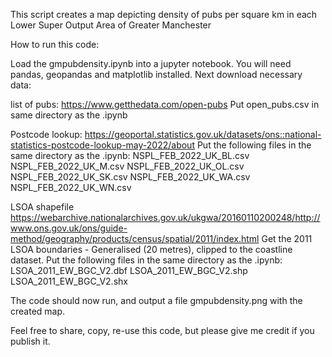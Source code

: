 This script creates a map depicting density of pubs per square km in each Lower Super Output Area of Greater Manchester

How to run this code:

Load the gmpubdensity.ipynb into a jupyter notebook. You will need pandas, geopandas and matplotlib installed. Next download necessary data:

list of pubs:
https://www.getthedata.com/open-pubs
Put open_pubs.csv in same directory as the .ipynb

Postcode lookup:
https://geoportal.statistics.gov.uk/datasets/ons::national-statistics-postcode-lookup-may-2022/about
Put the following files in the same directory as the .ipynb:
NSPL_FEB_2022_UK_BL.csv
NSPL_FEB_2022_UK_M.csv
NSPL_FEB_2022_UK_OL.csv
NSPL_FEB_2022_UK_SK.csv
NSPL_FEB_2022_UK_WA.csv
NSPL_FEB_2022_UK_WN.csv

LSOA shapefile
https://webarchive.nationalarchives.gov.uk/ukgwa/20160110200248/http://www.ons.gov.uk/ons/guide-method/geography/products/census/spatial/2011/index.html
Get the 2011 LSOA boundaries - Generalised (20 metres), clipped to the coastline dataset.
Put the following files in the same directory as the .ipynb:
LSOA_2011_EW_BGC_V2.dbf
LSOA_2011_EW_BGC_V2.shp
LSOA_2011_EW_BGC_V2.shx

The code should now run, and output a file gmpubdensity.png with the created map.

Feel free to share, copy, re-use this code, but please give me credit if you publish it.